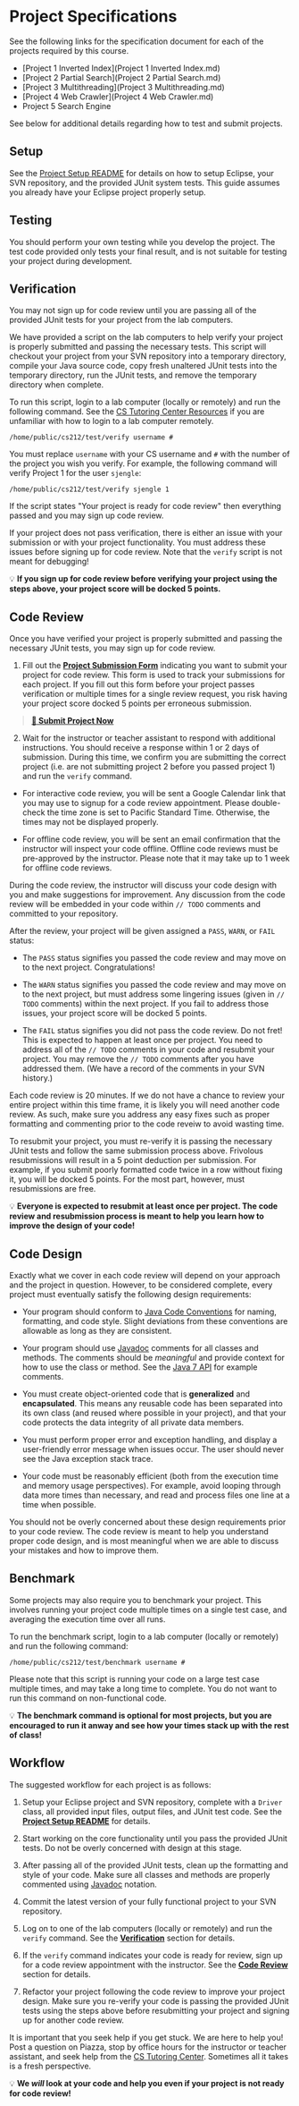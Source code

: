 Project Specifications
=================================================

See the following links for the specification document for each of the projects required by this course.

- [Project 1 Inverted Index](Project 1 Inverted Index.md)
- [Project 2 Partial Search](Project 2 Partial Search.md)
- [Project 3 Multithreading](Project 3 Multithreading.md)
- [Project 4 Web Crawler](Project 4 Web Crawler.md)
- Project 5 Search Engine

See below for additional details regarding how to test and submit projects.

## Setup ##

See the [Project Setup README](../README.md) for details on how to setup Eclipse, your SVN repository, and the provided JUnit system tests. This guide assumes you already have your Eclipse project properly setup.

## Testing ##

You should perform your own testing while you develop the project. The test code provided only tests your final result, and is not suitable for testing your project during development. 

## Verification ##

You may not sign up for code review until you are passing all of the provided JUnit tests for your project from the lab computers.

We have provided a script on the lab computers to help verify your project is properly submitted and passing the necessary tests. This script will checkout your project from your SVN repository into a temporary directory, compile your Java source code, copy fresh unaltered JUnit tests into the temporary directory, run the JUnit tests, and remove the temporary directory when complete.

To run this script, login to a lab computer (locally or remotely) and run the following command. See the [CS Tutoring Center Resources](http://tutoringcenter.cs.usfca.edu/resources/) if you are unfamiliar with how to login to a lab computer remotely.

```
/home/public/cs212/test/verify username #
```

You must replace `username` with your CS username and `#` with the number of the project you wish you verify. For example, the following command will verify Project 1 for the user `sjengle`:

```
/home/public/cs212/test/verify sjengle 1
```

If the script states "Your project is ready for code review" then everything passed and you may sign up code review.

If your project does not pass verification, there is either an issue with your submission or with your project functionality. You must address these issues before signing up for code review. Note that the `verify` script is not meant for debugging!

:bulb: **If you sign up for code review before verifying your project using the steps above, your project score will be docked 5 points.**

## Code Review ##

Once you have verified your project is properly submitted and passing the necessary JUnit tests, you may sign up for code review.

1. Fill out the [**Project Submission Form**](https://docs.google.com/a/cs.usfca.edu/forms/d/1LlC6LnH0_xGULGlnDC7LqIL-0zjlwrXvaLs6V5Ueqqw/viewform) indicating you want to submit your project for code review. This form is used to track your submissions for each project. If you fill out this form before your project passes verification or multiple times for a single review request, you risk having your project score docked 5 points per erroneous submission.

  > [**:memo: Submit Project Now**](https://docs.google.com/a/cs.usfca.edu/forms/d/1LlC6LnH0_xGULGlnDC7LqIL-0zjlwrXvaLs6V5Ueqqw/viewform)

2. Wait for the instructor or teacher assistant to respond with additional instructions. You should receive a response within 1 or 2 days of submission. During this time, we confirm you are submitting the correct project (i.e. are not submitting project 2 before you passed project 1) and run the `verify` command.

  - For interactive code review, you will be sent a Google Calendar link that you may use to signup for a code review appointment. Please double-check the time zone is set to Pacific Standard Time. Otherwise, the times may not be displayed properly.

  - For offline code review, you will be sent an email confirmation that the instructor will inspect your code offline. Offline code reviews must be pre-approved by the instructor. Please note that it may take up to 1 week for offline code reviews.

During the code review, the instructor will discuss your code design with you and make suggestions for improvement. Any discussion from the code review will be embedded in your code within `// TODO` comments and committed to your repository.

After the review, your project will be given assigned a `PASS`, `WARN`, or `FAIL` status:

- The `PASS` status signifies you passed the code review and may move on to the next project. Congratulations!

- The `WARN` status signifies you passed the code review and may move on to the next project, but must address some lingering issues (given in `// TODO` comments) within the next project. If you fail to address those issues, your project score will be docked 5 points.

- The `FAIL` status signifies you did not pass the code review. Do not fret! This is expected to happen at least once per project. You need to address all of the `// TODO` comments in your code and resubmit your project. You may remove the `// TODO` comments after you have addressed them. (We have a record of the comments in your SVN history.)

Each code review is 20 minutes. If we do not have a chance to review your entire project within this time frame, it is likely you will need another code review. As such, make sure you address any easy fixes such as proper formatting and commenting prior to the code reveiw to avoid wasting time.

To resubmit your project, you must re-verify it is passing the necessary JUnit tests and follow the same submission process above. Frivolous resubmissions will result in a 5 point deduction per submission. For example, if you submit poorly formatted code twice in a row without fixing it, you will be docked 5 points. For the most part, however, must resubmissions are free.

:bulb: **Everyone is expected to resubmit at least once per project. The code review and resubmission process is meant to help you learn how to improve the design of your code!**

## Code Design ##

Exactly what we cover in each code review will depend on your approach and the project in question. However, to be considered complete, every project must eventually satisfy the following design requirements:

- Your program should conform to [Java Code Conventions](http://www.oracle.com/technetwork/java/codeconv-138413.html) for naming, formatting, and code style. Slight deviations from these conventions are allowable as long as they are consistent.

- Your program should use [Javadoc](http://www.oracle.com/technetwork/java/javase/documentation/index-137868.html) comments for all classes and methods. The comments should be *meaningful* and provide context for how to use the class or method. See the [Java 7 API](http://docs.oracle.com/javase/7/docs/api/) for example comments.

- You must create object-oriented code that is **generalized** and **encapsulated**. This means any reusable code has been separated into its own class (and reused where possible in your project), and that your code protects the data integrity of all private data members.

- You must perform proper error and exception handling, and display a user-friendly error message when issues occur. The user should never see the Java exception stack trace.

- Your code must be reasonably efficient (both from the execution time and memory usage perspectives). For example, avoid looping through data more times than necessary, and read and process files one line at a time when possible.

You should not be overly concerned about these design requirements prior to your code review. The code review is meant to help you understand proper code design, and is most meaningful when we are able to discuss your mistakes and how to improve them.

## Benchmark ##

Some projects may also require you to benchmark your project. This involves running your project code multiple times on a single test case, and averaging the execution time over all runs.

To run the benchmark script, login to a lab computer (locally or remotely) and run the following command:

```
/home/public/cs212/test/benchmark username #
```

Please note that this script is running your code on a large test case multiple times, and may take a long time to complete. You do not want to run this command on non-functional code.

:bulb: **The benchmark command is optional for most projects, but you are encouraged to run it anway and see how your times stack up with the rest of class!**

## Workflow ##

The suggested workflow for each project is as follows:

1. Setup your Eclipse project and SVN repository, complete with a `Driver` class, all provided input files, output files, and JUnit test code. See the **[Project Setup README](../README.md)** for details.

2. Start working on the core functionality until you pass the provided JUnit tests. Do not be overly concerned with design at this stage.

3. After passing all of the provided JUnit tests, clean up the formatting and style of your code. Make sure all classes and methods are properly commented using [Javadoc](http://www.oracle.com/technetwork/java/javase/documentation/index-137868.html) notation.

4. Commit the latest version of your fully functional project to your SVN repository.

5. Log on to one of the lab computers (locally or remotely) and run the `verify` command. See the **[Verification](#verification)** section for details.

6. If the `verify` command indicates your code is ready for review, sign up for a code review appointment with the instructor. See the **[Code Review](#code-review)** section for details.

7. Refactor your project following the code review to improve your project design. Make sure you re-verify your code is passing the provided JUnit tests using the steps above before resubmitting your project and signing up for another code review.

It is important that you seek help if you get stuck. We are here to help you! Post a question on Piazza, stop by office hours for the instructor or teacher assistant, and seek help from the [CS Tutoring Center](http://tutoringcenter.cs.usfca.edu/). Sometimes all it takes is a fresh perspective.

:bulb: **We _will_ look at your code and help you even if your project is not ready for code review!**

